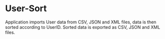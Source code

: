 # User-Sort
Application imports User data from CSV, JSON and XML files, data is then sorted according to UserID. Sorted data is exported as CSV, JSON and XML files.

